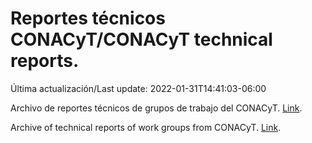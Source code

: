 # Reportes técnicos CONACyT/CONACyT technical reports.

Última actualización/Last update: 2022-01-31T14:41:03-06:00

Archivo de reportes técnicos de grupos de trabajo del CONACyT. [Link](https://salud.conacyt.mx/coronavirus/investigacion/productos/).

Archive of technical reports of work groups from CONACyT. [Link](https://salud.conacyt.mx/coronavirus/investigacion/productos/).
